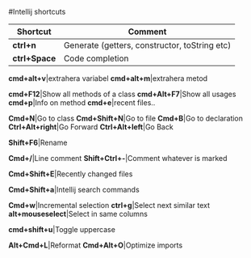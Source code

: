 #Intellij shortcuts

Shortcut|Comment
--------|-------
**ctrl+n**|Generate (getters, constructor, toString etc)
**ctrl+Space**|Code completion

**cmd+alt+v**|extrahera variabel
**cmd+alt+m**|extrahera metod

**cmd+F12**|Show all methods of a class
**cmd+Alt+F7**|Show all usages
**cmd+p**|Info on method
**cmd+e**|recent files..


**Cmd+N**|Go to class
**Cmd+Shift+N**|Go to file
**Cmd+B**|Go to declaration
**Ctrl+Alt+right**|Go Forward
**Ctrl+Alt+left**|Go Back

**Shift+F6**|Rename

**Cmd+/**|Line comment
**Shift+Ctrl+-**|Comment whatever is marked

**Cmd+Shift+E**|Recently changed files

**Cmd+Shift+a**|Intellij search commands

**Cmd+w**|Incremental selection
**ctrl+g**|Select next similar text
**alt+mouseselect**|Select in same columns

**cmd+shift+u**|Toggle uppercase

**Alt+Cmd+L**|Reformat
**Cmd+Alt+O**|Optimize imports

